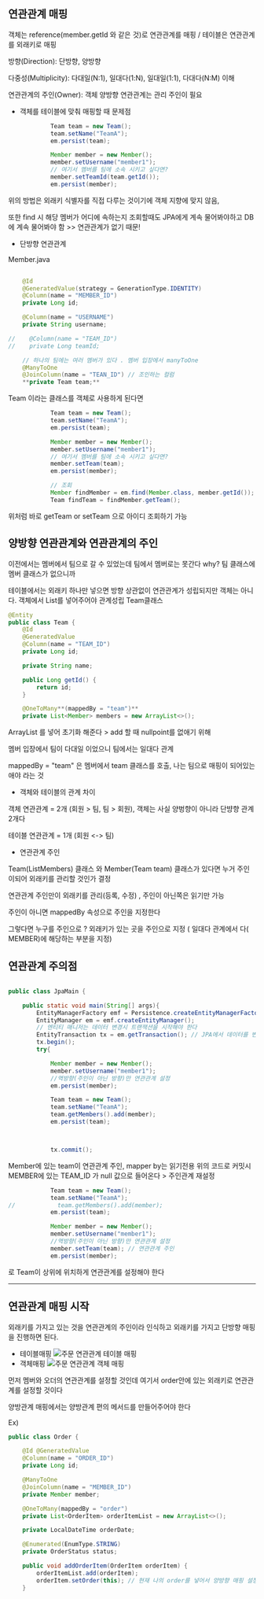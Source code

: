 
## 연관관계 매핑

객체는 reference(member.getId 와 같은 것)로 연관관계를 매핑 / 테이블은 연관관계를 외래키로 매핑

방향(Direction): 단방향, 양방향

다중성(Multiplicity): 다대일(N:1), 일대다(1:N), 일대일(1:1), 다대다(N:M) 이해

연관관계의 주인(Owner): 객체 양방향 연관관계는 관리 주인이 필요

+ 객체를 테이블에 맞춰 매핑할 때 문제점

```java
            Team team = new Team();
            team.setName("TeamA");
            em.persist(team);

            Member member = new Member();
            member.setUsername("member1");
            // 여기서 멤버를 팀에 소속 시키고 싶다면?
            member.setTeamId(team.getId());
            em.persist(member);
```

위의 방법은 외래키 식별자를 직접 다루는 것이기에 객체 지향에 맞지 않음, 

또한 find 시 해당 멤버가 어디에 속하는지 조회할때도 JPA에게 계속 물어봐야하고 DB에 계속 물어봐야 함 >> 연관관계가 없기 때문!

+ 단방향 연관관계

Member.java
```java
    
    @Id
    @GeneratedValue(strategy = GenerationType.IDENTITY)
    @Column(name = "MEMBER_ID")
    private Long id;

    @Column(name = "USERNAME")
    private String username;

//    @Column(name = "TEAM_ID")
//    private Long teamId;

    // 하나의 팀에는 여러 멤버가 있다 . 멤버 입장에서 manyToOne
    @ManyToOne
    @JoinColumn(name = "TEAN_ID") // 조인하는 컬럼 
    **private Team team;**
```

Team 이라는 클래스를 객체로 사용하게 된다면

```java
            Team team = new Team();
            team.setName("TeamA");
            em.persist(team);

            Member member = new Member();
            member.setUsername("member1");
            // 여기서 멤버를 팀에 소속 시키고 싶다면?
            member.setTeam(team);
            em.persist(member);

            // 조회
            Member findMember = em.find(Member.class, member.getId());
            Team findTeam = findMember.getTeam();
```
위처럼 바로 getTeam or setTeam 으로 아이디 조회하기 가능


## 양방향 연관관계와 연관관계의 주인

이전에서는 멤버에서 팀으로 갈 수 있었는데 팀에서 멤버로는 못간다 why? 팀 클래스에 멤버 클래스가 없으니까

테이블에서는 외래키 하나만 넣으면 방향 상관없이 연관관계가 성립되지만 객체는 아니다. 객체에서 List를 넣어주어야 관계성립
Team클래스
```java
@Entity
public class Team {
    @Id
    @GeneratedValue
    @Column(name = "TEAM_ID")
    private Long id;

    private String name;

    public Long getId() {
        return id;
    }

    @OneToMany**(mappedBy = "team")**
    private List<Member> members = new ArrayList<>();
```
ArrayList 를 넣어 초기화 해준다 > add 할 때 nullpoint를 없애기 위해 

멤버 입장에서 팀이 다대일 이었으니 팀에서는 일대다 관계

mappedBy = "team" 은 멤버에서 team 클래스를 호출, 나는 팀으로 매핑이 되어있는 애야 라는 것

+ 객체와 테이블의 관계 차이

객체 연관관계 = 2개 (회원 > 팀, 팀 > 회원), 객체는 사실 양벙향이 아니라 단뱡향 관계 2개다

테이블 연관관계 = 1개 (회원 <-> 팀)

+ 연관관계 주인

Team(ListMembers) 클래스 와 Member(Team team) 클래스가 있다면 누거 주인이되어 외래키를 관리할 것인가 결정 

연관관계 주인만이 외래키를 관리(등록, 수정) , 주인이 아닌쪽은 읽기만 가능

주인이 아니면 mappedBy 속성으로 주인을 지정한다

그렇다면 누구를 주인으로 ? 외래키가 있는 곳을 주인으로 지정 ( 일대다 관계에서 다( MEMBER)에 해당하는 부분을 지정)


## 연관관계 주의점

```java

public class JpaMain {

    public static void main(String[] args){
        EntityManagerFactory emf = Persistence.createEntityManagerFactory("hello");
        EntityManager em = emf.createEntityManager();
        // 엔티티 매니저는 데이터 변경시 트랜잭션을 시작해야 한다
        EntityTransaction tx = em.getTransaction(); // JPA에서 데이터를 변경하는 모든 작업은 EntityTransaction안에서 해야한다
        tx.begin();
        try{

            Member member = new Member();
            member.setUsername("member1");
            //역방향(주인이 아닌 방향)만 연관관계 설정
            em.persist(member);

            Team team = new Team();
            team.setName("TeamA");
            team.getMembers().add(member);
            em.persist(team);



            tx.commit();

```
Member에 있는 team이 연관관계 주인, mapper by는 읽기전용
위의 코드로 커밋시 MEMBER에 있는 TEAM_ID 가 null 값으로 들어온다 > 주인관계 재설정


```java
            Team team = new Team();
            team.setName("TeamA");
//            team.getMembers().add(member);
            em.persist(team);

            Member member = new Member();
            member.setUsername("member1");
            //역방향(주인이 아닌 방향)만 연관관계 설정
            member.setTeam(team); // 연관관계 주인
            em.persist(member);
```
로 Team이 상위에 위치하게 연관관계를 설정해야 한다



--- 
## 연관관계 매핑 시작

외래키를 가지고 있는 것을 연관관계의 주인이라 인식하고 외래키를 가지고 단방향 매핑을 진행하면 된다.

- 테이블매핑
![주문 연관관계 테이블 매핑](https://user-images.githubusercontent.com/78454649/138586120-37c421b7-62ee-4123-88ea-271b914c3c39.PNG)
- 객체매핑
![주문 연관관계 객체 매핑](https://user-images.githubusercontent.com/78454649/138586122-bc25edd2-5d23-4bc9-8b2e-766a0c23e3da.PNG)

먼저 멤버와 오더의 연관관계를 설정할 것인데 여기서 order안에 있는 외래키로 연관관계를 설정할 것이다


양방관계 매핑에서는 양방관계 편의 메서드를 만들어주어야 한다

Ex)

```java
public class Order {

    @Id @GeneratedValue
    @Column(name = "ORDER_ID")
    private Long id;

    @ManyToOne
    @JoinColumn(name = "MEMBER_ID")
    private Member member;

    @OneToMany(mappedBy = "order")
    private List<OrderItem> orderItemList = new ArrayList<>();

    private LocalDateTime orderDate;

    @Enumerated(EnumType.STRING)
    private OrderStatus status;

    public void addOrderItem(OrderItem orderItem) {
        orderItemList.add(orderItem);
        orderItem.setOrder(this); // 현재 나의 order를 넣어서 양방향 매핑 설정
    }
```















